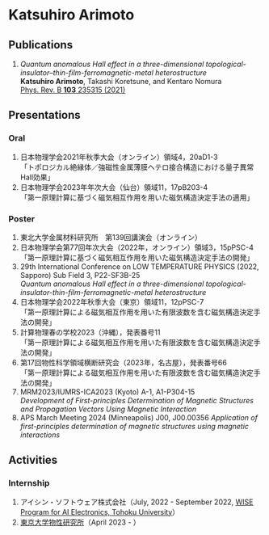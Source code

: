 # Katsuhiro Arimoto

## Publications

1. *Quantum anomalous Hall effect in a three-dimensional topological-insulator–thin-film-ferromagnetic-metal heterostructure*  
**Katsuhiro Arimoto**, Takashi Koretsune, and Kentaro Nomura  
[Phys. Rev. B **103** 235315 (2021)](https://link.aps.org/doi/10.1103/PhysRevB.103.235315)

## Presentations

### Oral

1. 日本物理学会2021年秋季大会（オンライン）領域4，20aD1-3  
「トポロジカル絶縁体／強磁性金属薄膜ヘテロ接合構造における量子異常Hall効果」
2. 日本物理学会2023年年次大会（仙台）領域11，17pB203-4  
「第一原理計算に基づく磁気相互作用を用いた磁気構造決定手法の適用」

### Poster

1. 東北大学金属材料研究所　第139回講演会（オンライン）
2. 日本物理学会第77回年次大会（2022年，オンライン）領域3，15pPSC-4  
「第一原理計算に基づく磁気相互作用を用いた磁気構造決定手法の開発」
3. 29th International Conference on LOW TEMPERATURE PHYSICS (2022, Sapporo) Sub Field 3, P22-SF3B-25  
*Quantum anomalous Hall effect in a three-dimensional topological-insulator-thin-film-ferromagnetic-metal heterostructure*
4. 日本物理学会2022年秋季大会（東京）領域11，12pPSC-7  
「第一原理計算による磁気相互作用を用いた有限波数を含む磁気構造決定手法の開発」
5. 計算物理春の学校2023（沖縄），発表番号11  
「第一原理計算による磁気相互作用を用いた有限波数を含む磁気構造決定手法の開発」
6. 第17回物性科学領域横断研究会（2023年，名古屋），発表番号66  
「第一原理計算による磁気相互作用を用いた有限波数を含む磁気構造決定手法の開発」
7. MRM2023/IUMRS-ICA2023 (Kyoto) A-1, A1-P304-15  
*Development of First-principles Determination of Magnetic Structures and Propagation Vectors Using Magnetic Interaction*
8. APS March Meeting 2024 (Minneapolis) J00, J00.00356
*Application of first-principles determination of magnetic structures using magnetic interactions*

## Activities

### Internship

1. アイシン・ソフトウェア株式会社（July, 2022 - September 2022, [WISE Program for AI Electronics, Tohoku University](https://www.aie.tohoku.ac.jp)）
2. [東京大学物性研究所](https://www.pasums.issp.u-tokyo.ac.jp/teams/)（April 2023 - ）

<!--
**KatsuhiroArimoto/KatsuhiroArimoto** is a ✨ _special_ ✨ repository because its `README.md` (this file) appears on your GitHub profile.

Here are some ideas to get you started:

- 🔭 I’m currently working on ...
- 🌱 I’m currently learning ...
- 👯 I’m looking to collaborate on ...
- 🤔 I’m looking for help with ...
- 💬 Ask me about ...
- 📫 How to reach me: ...
- 😄 Pronouns: ...
- ⚡ Fun fact: ...
-->
